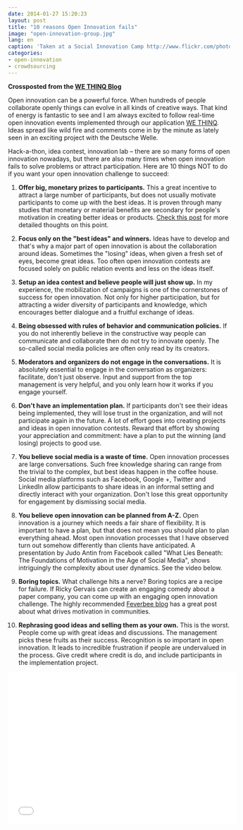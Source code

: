 ```yaml
---
date: 2014-01-27 15:20:23
layout: post
title: "10 reasons Open Innovation fails"
image: "open-innovation-group.jpg"
lang: en
caption: 'Taken at a Social Innovation Camp http://www.flickr.com/photos/sicamp/7356916932 (CC)'
categories:
- open-innovation
- crowdsourcing
---
```


**Crossposted from the [WE THINQ Blog](https://www.we-thinq.de/en/blog/2014/01/27/10-reasons-open-innovation-fails.html)**

Open innovation can be a powerful force. When hundreds of people collaborate openly things can evolve in all kinds of creative ways. That kind of energy is fantastic to see and I am always excited to follow real-time open innovation events implemented through our application [WE THINQ](https://www.wethinq.com/en/). Ideas spread like wild fire and comments come in by the minute as lately seen in an exciting project with the Deutsche Welle.

Hack-a-thon, idea contest, innovation lab – there are so many forms of open innovation nowadays, but there are also many times when open innovation fails to solve problems or attract participation. Here are 10 things NOT to do if you want your open innovation challenge to succeed:

1. **Offer big, monetary prizes to participants.**
This a great incentive to attract a large number of participants, but does not usually motivate participants to come up with the best ideas. It is proven through many studies that monetary or material benefits are secondary for people's motivation in creating better ideas or products. [Check this post](http://www.innovationexcellence.com/blog/2013/08/04/rewarding-innovation-2/
) for more detailed thoughts on this point.

2. **Focus only on the "best ideas" and winners.**
Ideas have to develop and that's why a major part of  open innovation is about the collaboration around ideas. Sometimes the "losing" ideas, when given a fresh set of eyes, become great ideas. Too often open innovation contests are focused solely on public relation events and less on the ideas itself.

3. **Setup an idea contest and believe people will just show up.**
In my experience, the mobilization of campaigns is one of the cornerstones of success for open innovation. Not only for higher participation, but for attracting a wider diversity of participants and knowledge, which encourages better dialogue and a fruitful exchange of ideas.

4. **Being obsessed with rules of behavior and communication policies.**
If you do not inherently believe in the constructive way people can communicate and collaborate then do not try to innovate openly. The so-called social media policies are often only read by its creators.

5. **Moderators and organizers do not engage in the conversations.**
It is absolutely essential to engage in the conversation as organizers: facilitate, don't just observe. Input and support from the top management is very helpful, and you only learn how it works if you engage yourself.

6. **Don't have an implementation plan.**
If participants don't see their ideas being implemented, they will lose trust in the organization, and will not participate again in the future. A lot of effort goes into creating projects and ideas in open innovation contests. Reward that effort by showing your appreciation and commitment: have a plan to put the winning (and losing) projects to good use.

7. **You believe social media is a waste of time.**
Open innovation processes are large conversations. Such free knowledge sharing can range from the trivial to the complex, but best ideas happen in the coffee house. Social media platforms such as Facebook, Google +, Twitter and LinkedIn allow participants to share ideas in an informal setting and directly interact with your organization. Don't lose this great opportunity for engagement by dismissing social media.

8. **You believe open innovation can be planned from A-Z.**
Open innovation is a journey which needs a fair share of flexibility. It is important to have a plan,  but that does not mean you should plan  to plan everything ahead. Most open innovation processes that I have observed turn out somehow differently than clients have anticipated. A presentation by Judo Antin from Facebook called "What Lies Beneath: The Foundations of Motivation in the Age of Social Media", shows intriguingly the complexity about user dynamics. See the video below.

9. **Boring topics.**
What challenge hits a nerve? Boring topics are a recipe for failure. If Ricky Gervais can create an engaging comedy about a paper company, you can come up with an engaging open innovation challenge. The highly recommended [Feverbee blog](http://www.feverbee.com/2012/03/real-motivation.html) has a great post about what drives motivation in communities.

10. **Rephrasing good ideas and selling them as your own.**
This is the worst. People come up with great ideas and discussions. The management picks these fruits as their success.  Recognition is so important in open innovation. It leads to incredible frustration if people are undervalued in the process.  Give credit where credit is do, and include participants in the implementation project.

<iframe width="520" height="345" src="//www.youtube.com/embed/Rr1gvReCfZQ" frameborder="0" allowfullscreen></iframe>
